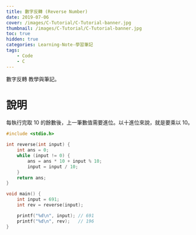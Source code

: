 ```yaml
---
title: 數字反轉 (Reverse Number)
date: 2019-07-06
cover: /images/C-Tutorial/C-Tutorial-banner.jpg
thumbnail: /images/C-Tutorial/C-Tutorial-banner.jpg
toc: true
hidden: true
categories: Learning-Note-學習筆記
tags:
    - Code
    - C
---
```


數字反轉 教學與筆記。

<!-- more -->

# 說明

每執行完取 10 的餘數後，上一筆數值需要進位。以十進位來說，就是要乘以 10。

```cpp
#include <stdio.h>

int reverse(int input) {
    int ans = 0;
    while (input != 0) {
        ans = ans * 10 + input % 10;
        input = input / 10;
    }
    return ans;
}

void main() {
    int input = 691;
    int rev = reverse(input);

    printf("%d\n", input); // 691
    printf("%d\n", rev);   // 196
}
```